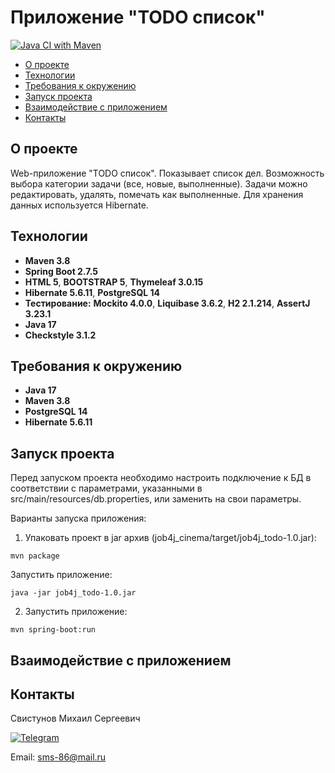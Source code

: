 # Приложение "TODO список"

[![Java CI with Maven](https://github.com/svoh86/job4j_todo/actions/workflows/maven.yml/badge.svg)](https://github.com/svoh86/job4j_todo/actions/workflows/maven.yml)

+ [О проекте](#О-проекте)
+ [Технологии](#Технологии)
+ [Требования к окружению](#Требования-к-окружению)
+ [Запуск проекта](#Запуск-проекта)
+ [Взаимодействие с приложением](#Взаимодействие-с-приложением)
+ [Контакты](#Контакты)

## О проекте

Web-приложение "TODO список". Показывает список дел. Возможность выбора категории задачи (все, новые, выполненные). 
Задачи можно редактировать, удалять, помечать как выполненные.
Для хранения данных используется Hibernate.

## Технологии

+ **Maven 3.8**
+ **Spring Boot 2.7.5**
+ **HTML 5**, **BOOTSTRAP 5**, **Thymeleaf 3.0.15**
+ **Hibernate 5.6.11**, **PostgreSQL 14**
+ **Тестирование:** **Mockito 4.0.0**, **Liquibase 3.6.2**, **H2 2.1.214**, **AssertJ 3.23.1**
+ **Java 17**
+ **Checkstyle 3.1.2**

## Требования к окружению
+ **Java 17**
+ **Maven 3.8**
+ **PostgreSQL 14**
+ **Hibernate 5.6.11**

## Запуск проекта
Перед запуском проекта необходимо настроить подключение к БД в соответствии с параметрами, 
указанными в src/main/resources/db.properties, или заменить на свои параметры.

Варианты запуска приложения:
1. Упаковать проект в jar архив (job4j_cinema/target/job4j_todo-1.0.jar):
``` 
mvn package
``` 
Запустить приложение:
```
java -jar job4j_todo-1.0.jar 
```
2. Запустить приложение:
```
mvn spring-boot:run
```

## Взаимодействие с приложением


## Контакты

Свистунов Михаил Сергеевич

[![Telegram](https://img.shields.io/badge/Telegram-blue?logo=telegram)](https://t.me/svoh86)

Email: sms-86@mail.ru
